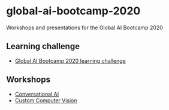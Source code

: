 # global-ai-bootcamp-2020
Workshops and presentations for the Global AI Bootcamp 2020

## Learning challenge

* [Global AI Bootcamp 2020 learning challenge](https://docs.microsoft.com/en-us/learn/challenges?id=36ec8d63-2f93-446c-baa5-6631cb5341c6&WT.mc_id=gaib-11955-heboelma)

## Workshops

* [Conversational AI](https://github.com/GlobalAICommunity/Workshop-Conversational-AI)
* [Custom Computer Vision](https://github.com/GlobalAICommunity/Workshop-CustomVisionAITools)
